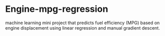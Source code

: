 # Engine-mpg-regression
machine learning mini project that predicts fuel efficiency (MPG) based on engine displacement using linear regression and manual gradient descent.
